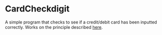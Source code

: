 # CardCheckdigit

A simple program that checks to see if a credit/debit card has been inputted correctly. Works on the principle described [here](https://www.youtube.com/watch?v=hWkAe9FsfiE).